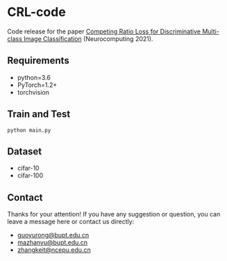 # CRL-code
Code release for the paper [Competing Ratio Loss for Discriminative Multi-class Image Classification](https://arxiv.org/abs/1912.11642) (Neurocomputing 2021). 

## Requirements

* python=3.6
* PyTorch=1.2+
* torchvision


## Train and Test


```shell
python main.py
```
## Dataset

* cifar-10
* cifar-100

## Contact

Thanks for your attention!
If you have any suggestion or question, you can leave a message here or contact us directly:

- guoyurong@bupt.edu.cn
- mazhanyu@bupt.edu.cn
- zhangkeit@ncepu.edu.cn
